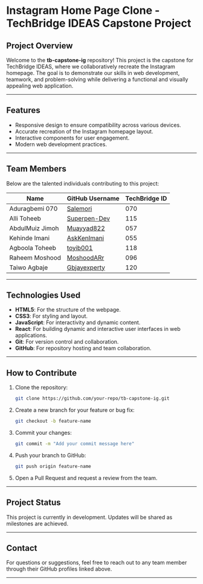 # Instagram Home Page Clone - TechBridge IDEAS Capstone Project

## Project Overview
Welcome to the **tb-capstone-ig** repository! This project is the capstone for TechBridge IDEAS, where we collaboratively recreate the Instagram homepage. The goal is to demonstrate our skills in web development, teamwork, and problem-solving while delivering a functional and visually appealing web application.

---

## Features
- Responsive design to ensure compatibility across various devices.
- Accurate recreation of the Instagram homepage layout.
- Interactive components for user engagement.
- Modern web development practices.

---

## Team Members
Below are the talented individuals contributing to this project:

| Name                | GitHub Username       | TechBridge ID |
|---------------------|-----------------------|---------------|
| Aduragbemi 070      | [Salemori](https://github.com/Salemori) | 070           |
| Alli Toheeb         | [Superpen-Dev](https://github.com/Superpen-Dev) | 115           |
| AbdulMuiz Jimoh     | [Muayyad822](https://github.com/Muayyad822) | 057           |
| Kehinde Imani       | [AskKenImani](https://github.com/AskKenImani) | 055           |
| Agboola Toheeb      | [toyib001](https://github.com/toyib001) | 118           |
| Raheem Moshood      | [MoshoodARr](https://github.com/MoshoodARr) | 096           |
| Taiwo Agbaje        | [Gbjayexperty](https://github.com/Gbjayexperty) | 120           |

---

## Technologies Used
- **HTML5**: For the structure of the webpage.
- **CSS3**: For styling and layout.
- **JavaScript**: For interactivity and dynamic content.
- **React**: For building dynamic and interactive user interfaces in web applications.
- **Git**: For version control and collaboration.
- **GitHub**: For repository hosting and team collaboration.

---

## How to Contribute
1. Clone the repository:
   ```bash
   git clone https://github.com/your-repo/tb-capstone-ig.git
   ```
2. Create a new branch for your feature or bug fix:
   ```bash
   git checkout -b feature-name
   ```
3. Commit your changes:
   ```bash
   git commit -m "Add your commit message here"
   ```
4. Push your branch to GitHub:
   ```bash
   git push origin feature-name
   ```
5. Open a Pull Request and request a review from the team.

---

## Project Status
This project is currently in development. Updates will be shared as milestones are achieved.

---

## Contact
For questions or suggestions, feel free to reach out to any team member through their GitHub profiles linked above.

---
